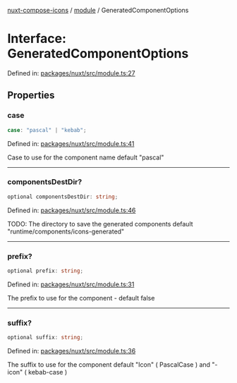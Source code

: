 [nuxt-compose-icons](../../modules.md) / [module](../index.md) / GeneratedComponentOptions

# Interface: GeneratedComponentOptions

Defined in: [packages/nuxt/src/module.ts:27](https://github.com/arthur-plazanet/nuxt-compose-icons/blob/c22743e58fa2192095f1d2cf040e9229cacd5882/packages/nuxt/src/module.ts#L27)

## Properties

### case

```ts
case: "pascal" | "kebab";
```

Defined in: [packages/nuxt/src/module.ts:41](https://github.com/arthur-plazanet/nuxt-compose-icons/blob/c22743e58fa2192095f1d2cf040e9229cacd5882/packages/nuxt/src/module.ts#L41)

Case to use for the component name
default "pascal"

---

### componentsDestDir?

```ts
optional componentsDestDir: string;
```

Defined in: [packages/nuxt/src/module.ts:46](https://github.com/arthur-plazanet/nuxt-compose-icons/blob/c22743e58fa2192095f1d2cf040e9229cacd5882/packages/nuxt/src/module.ts#L46)

TODO: The directory to save the generated components
default "runtime/components/icons-generated"

---

### prefix?

```ts
optional prefix: string;
```

Defined in: [packages/nuxt/src/module.ts:31](https://github.com/arthur-plazanet/nuxt-compose-icons/blob/c22743e58fa2192095f1d2cf040e9229cacd5882/packages/nuxt/src/module.ts#L31)

The prefix to use for the component - default false

---

### suffix?

```ts
optional suffix: string;
```

Defined in: [packages/nuxt/src/module.ts:36](https://github.com/arthur-plazanet/nuxt-compose-icons/blob/c22743e58fa2192095f1d2cf040e9229cacd5882/packages/nuxt/src/module.ts#L36)

The suffix to use for the component
default "Icon" ( PascalCase ) and "-icon" ( kebab-case )
